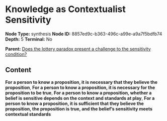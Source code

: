 # Knowledge as Contextualist Sensitivity

**Node Type:** synthesis
**Node ID:** 8857ed9c-b363-496c-a99e-a9a7f5bdfb74
**Depth:** 5
**Terminal:** No

**Parent:** [Does the lottery paradox present a challenge to the sensitivity condition?](does-the-lottery-paradox-present-a-challenge-to-the-sensitivity-condition-antithesis-63a70ed6-5617-4434-9c04-d705bb1a6d5a.md)

## Content

**For a person to know a proposition, it is necessary that they believe the proposition**, **For a person to know a proposition, it is necessary for the proposition to be true**, **For a person to know a proposition, whether a belief is sensitive depends on the context and standards at play**, **For a person to know a proposition, it is sufficient that they believe the proposition, the proposition is true, and the belief’s sensitivity meets contextual standards**
